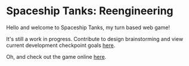 # Spaceship Tanks: Reengineering  

Hello and welcome to Spaceship Tanks, my turn based web game!  

It's still a work in progress. Contribute to design brainstorming and view current development checkpoint goals [here](https://docs.google.com/document/d/1TEw6CzAde2VCFwxgVFuDKXhTJUOJbG-bqeQpIXw_f6o/edit?usp=sharing).  

Oh, and check out the game online [here](18praveenb.github.io/spaceshiptanks).
